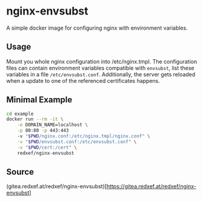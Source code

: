 # nginx-envsubst

A simple docker image for configuring nginx with environment variables.

## Usage
Mount you whole nginx configuration into /etc/nginx.tmpl.
The configuration files can contain environment variables compatible
with `envsubst`, list these variables in a file `/etc/envsubst.conf`.
Additionally, the server gets reloaded when a update to one of the
referenced certificates happens.

## Minimal Example

```sh
cd example
docker run --rm -it \
    -e DOMAIN_NAME=localhost \
    -p 80:80 -p 443:443
    -v "$PWD/nginx.conf:/etc/nginx.tmpl/nginx.conf" \
    -v "$PWD/envsubst.conf:/etc/envsubst.conf" \
    -v "$PWD/cert:/cert" \
    redxef/nginx-envsubst
```

## Source

(gitea.redxef.at/redxef/nginx-envsubst)[https://gitea.redxef.at/redxef/nginx-envsubst]
